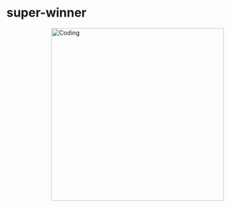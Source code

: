 # super-winner
 <img align="right" alt="Coding" width="400" src="https://media2.giphy.com/media/v1.Y2lkPTc5MGI3NjExeXRiZWxrbGVkc3puYTl0NTBwY2ZjdmkwNDNqemtyZW9rcHM5NWxpOCZlcD12MV9pbnRlcm5hbF9naWZfYnlfaWQmY3Q9Zw/cWCb2X7tTJqH4o2GkJ/giphy.gif">
